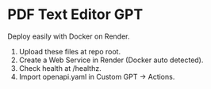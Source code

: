 # PDF Text Editor GPT

Deploy easily with Docker on Render.
1. Upload these files at repo root.
2. Create a Web Service in Render (Docker auto detected).
3. Check health at /healthz.
4. Import openapi.yaml in Custom GPT → Actions.
